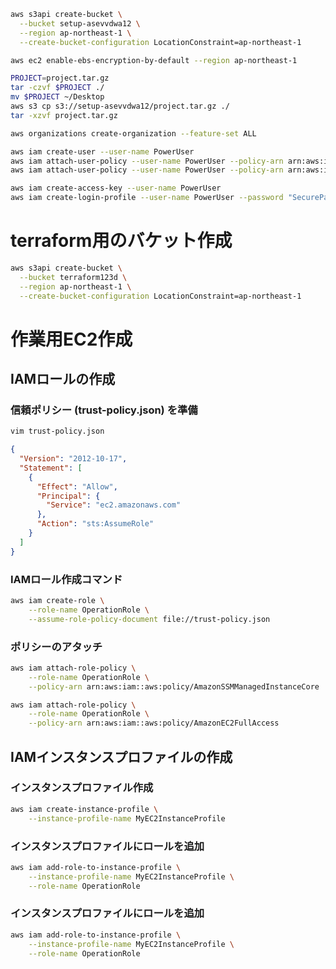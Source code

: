 ```bash
aws s3api create-bucket \
  --bucket setup-asevvdwa12 \
  --region ap-northeast-1 \
  --create-bucket-configuration LocationConstraint=ap-northeast-1
```

```bash
aws ec2 enable-ebs-encryption-by-default --region ap-northeast-1
```


```bash
PROJECT=project.tar.gz
tar -czvf $PROJECT ./
mv $PROJECT ~/Desktop
aws s3 cp s3://setup-asevvdwa12/project.tar.gz ./
tar -xzvf project.tar.gz

```


```bash
aws organizations create-organization --feature-set ALL
```


```bash
aws iam create-user --user-name PowerUser
aws iam attach-user-policy --user-name PowerUser --policy-arn arn:aws:iam::aws:policy/PowerUserAccess
aws iam attach-user-policy --user-name PowerUser --policy-arn arn:aws:iam::aws:policy/IAMUserChangePassword

aws iam create-access-key --user-name PowerUser
aws iam create-login-profile --user-name PowerUser --password "SecurePassword123!" --password-reset-required

```

# terraform用のバケット作成
```bash
aws s3api create-bucket \
  --bucket terraform123d \
  --region ap-northeast-1 \
  --create-bucket-configuration LocationConstraint=ap-northeast-1
```

# 作業用EC2作成

## IAMロールの作成
### 信頼ポリシー (trust-policy.json) を準備

```bash
vim trust-policy.json
```

```json
{
  "Version": "2012-10-17",
  "Statement": [
    {
      "Effect": "Allow",
      "Principal": {
        "Service": "ec2.amazonaws.com"
      },
      "Action": "sts:AssumeRole"
    }
  ]
}
```

### IAMロール作成コマンド

```bash
aws iam create-role \
    --role-name OperationRole \
    --assume-role-policy-document file://trust-policy.json
```

### ポリシーのアタッチ
```bash
aws iam attach-role-policy \
    --role-name OperationRole \
    --policy-arn arn:aws:iam::aws:policy/AmazonSSMManagedInstanceCore

aws iam attach-role-policy \
    --role-name OperationRole \
    --policy-arn arn:aws:iam::aws:policy/AmazonEC2FullAccess
```

## IAMインスタンスプロファイルの作成

### インスタンスプロファイル作成

```bash
aws iam create-instance-profile \
    --instance-profile-name MyEC2InstanceProfile
```

### インスタンスプロファイルにロールを追加

```bash
aws iam add-role-to-instance-profile \
    --instance-profile-name MyEC2InstanceProfile \
    --role-name OperationRole
```

### インスタンスプロファイルにロールを追加

```bash
aws iam add-role-to-instance-profile \
    --instance-profile-name MyEC2InstanceProfile \
    --role-name OperationRole
```